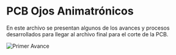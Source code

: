 # PCB Ojos Animatrónicos

En este archivo se presentan algunos de los avances y procesos desarrollados para llegar al archivo final para el corte de la PCB.

![Primer Avance](https://github.com/JuanBui26/OJO_MECANICO/blob/main/PCB/Captura%20de%20pantalla%202023-11-01%20173217.png)
